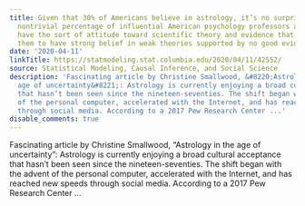 ```yaml
---
title: Given that 30% of Americans believe in astrology, it’s no surprise that some
  nontrivial percentage of influential American psychology professors are going to
  have the sort of attitude toward scientific theory and evidence that would lead
  them to have strong belief in weak theories supported by no good evidence.
date: '2020-04-11'
linkTitle: https://statmodeling.stat.columbia.edu/2020/04/11/42552/
source: Statistical Modeling, Causal Inference, and Social Science
description: 'Fascinating article by Christine Smallwood, &#8220;Astrology in the
  age of uncertainty&#8221;: Astrology is currently enjoying a broad cultural acceptance
  that hasn’t been seen since the nineteen-seventies. The shift began with the advent
  of the personal computer, accelerated with the Internet, and has reached new speeds
  through social media. According to a 2017 Pew Research Center ...'
disable_comments: true
---
```

Fascinating article by Christine Smallwood, &#8220;Astrology in the age of uncertainty&#8221;: Astrology is currently enjoying a broad cultural acceptance that hasn’t been seen since the nineteen-seventies. The shift began with the advent of the personal computer, accelerated with the Internet, and has reached new speeds through social media. According to a 2017 Pew Research Center ...